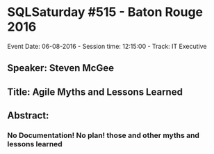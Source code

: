 # SQLSaturday #515 - Baton Rouge 2016
Event Date: 06-08-2016 - Session time: 12:15:00 - Track: IT Executive
## Speaker: Steven McGee
## Title: Agile Myths and Lessons Learned
## Abstract:
### No Documentation! No plan! those and other myths and lessons learned
